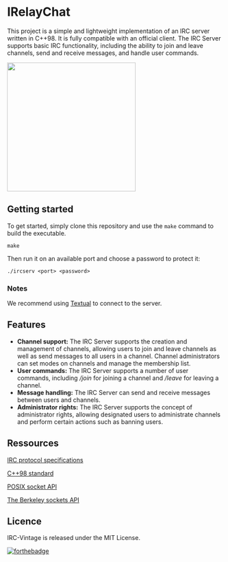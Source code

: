 
# IRelayChat
This project is a simple and lightweight implementation of an IRC server written in C++98. It is fully compatible with an official client.
The IRC Server supports basic IRC functionality, including the ability to join and leave channels, send and receive messages, and handle user commands.

<img src="https://user-images.githubusercontent.com/105823790/210153358-5cb550f0-a069-462b-aac5-d926004bcc10.svg" width=300>

## Getting started
To get started, simply clone this repository and use the ```make``` command to build the executable.
```
make
```
Then run it on an available port and choose a password to protect it:
```
./ircserv <port> <password>
```
### Notes
We recommend using [Textual](https://www.codeux.com/textual/) to connect to the server.

## Features
<ul>
<li><b>Channel support:</b> The IRC Server supports the creation and management of channels, allowing users to join and leave channels as well as send messages to all users in a channel. Channel administrators can set modes on channels and manage the membership list.</li>

<li><b>User commands:</b> The IRC Server supports a number of user commands, including <i>/join</i> for joining a channel and <i>/leave</i> for leaving a channel.</li>

<li><b>Message handling:</b> The IRC Server can send and receive messages between users and channels.</li>

<li>
<b>Administrator rights:</b> The IRC Server supports the concept of administrator rights, allowing designated users to administrate channels and perform certain actions such as banning users.</li>
</ul>

## Ressources
[IRC protocol specifications](https://tools.ietf.org/html/rfc1459)

[C++98 standard](http://www.open-std.org/jtc1/sc22/wg21/docs/papers/1998/n1385.pdf)

[POSIX socket API](https://www.mankier.com/2/socket)

[The Berkeley sockets API](https://www.mankier.com/2/socket)

## Licence
IRC-Vintage is released under the MIT License.

[![forthebadge](https://forthebadge.com/images/badges/made-with-c-plus-plus.svg)](https://forthebadge.com)
